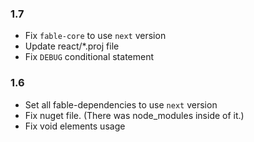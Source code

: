 ### 1.7

* Fix `fable-core` to use `next` version
* Update react/*.proj file
* Fix `DEBUG` conditional statement

### 1.6

* Set all fable-dependencies to use `next` version
* Fix nuget file. (There was node_modules inside of it.)
* Fix void elements usage
